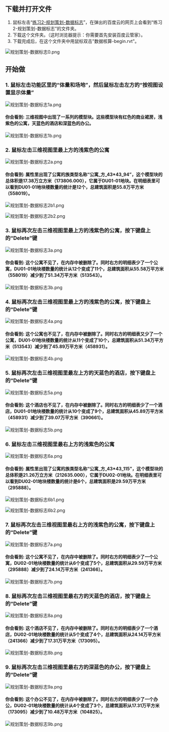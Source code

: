 ## 下载并打开文件

1. 鼠标左击“[练习2-规划策划-数据标志](http://pan.baidu.com/s/1mhaRUwo)”，在弹出的百度云的网页上会看到“练习2-规划策划-数据标志”的文件夹。
2. 下载这个文件夹。（这时浏览器提示：你需要首先安装百度云管家）。
3. 下载完成后，在这个文件夹中用鼠标双击"数据核算-begin.rvt"。

![规划策划-数据标志0.png](/images/规划策划-数据标志/规划策划-数据标志0.png)

## 开始做

### 1. 鼠标左击功能区里的“体量和场地”，然后鼠标左击左方的“按视图设置显示体量”

![规划策划-数据标志1a.png](/images/规划策划-数据标志/规划策划-数据标志1a.png)

#### 你会看到: 三维视图中出现了一系列的模型块。这些模型块有红色的商业裙房，浅紫色的公寓，天蓝色的酒店和深蓝色的办公。

![规划策划-数据标志1b.png](/images/规划策划-数据标志/规划策划-数据标志1b.png)

### 2. 鼠标左击三维视图里最上方的浅紫色的公寓

![规划策划-数据标志2a.png](/images/规划策划-数据标志/规划策划-数据标志2a.png)

#### 你会看到: 属性里出现了公寓的族类型名称“公寓_方_43*43_94”，这个模型块的总体积是17.38万立方米（173806.000），它属于DU01-01地块。在明细表里可以看到DU01-01地块楼数量的统计是12个，总建筑面积是55.8万平方米（558019）。

![规划策划-数据标志2b1.png](/images/规划策划-数据标志/规划策划-数据标志2b1.png)

![规划策划-数据标志2b2.png](/images/规划策划-数据标志/规划策划-数据标志2b2.png)

### 3. 鼠标再次左击三维视图里最上方的浅紫色的公寓，按下键盘上的“Delete”键

![规划策划-数据标志3a.png](/images/规划策划-数据标志/规划策划-数据标志3a.png)

#### 你会看到: 这个公寓不见了，在内存中被删除了。同时右方的明细表少了一个公寓，DU01-01地块楼数量的统计从12个变成了11个，总建筑面积从55.58万平方米（558019）减少到了51.34万平方米（513543）。

![规划策划-数据标志3b.png](/images/规划策划-数据标志/规划策划-数据标志3b.png)

### 4. 鼠标再次左击三维视图里最上方的浅紫色的公寓，按下键盘上的“Delete”键

![规划策划-数据标志4a.png](/images/规划策划-数据标志/规划策划-数据标志4a.png)

#### 你会看到: 这个公寓也不见了，在内存中被删除了。同时右方的明细表又少了一个公寓，DU01-01地块楼数量的统计从11个变成了10个，总建筑面积从51.34万平方米（513543）减少到了45.89万平方米（458931）。

![规划策划-数据标志4b.png](/images/规划策划-数据标志/规划策划-数据标志4b.png)

### 5. 鼠标再次左击三维视图里最左上方的天蓝色的酒店，按下键盘上的“Delete”键

![规划策划-数据标志5a.png](/images/规划策划-数据标志/规划策划-数据标志5a.png)

#### 你会看到: 这个酒店也不见了，在内存中被删除了。同时右方的明细表少了一个酒店，DU01-01地块楼数量的统计从10个变成了9个，总建筑面积从45.89万平方米（458931）减少到了39.07万平方米（390661）。

![规划策划-数据标志5b.png](/images/规划策划-数据标志/规划策划-数据标志5b.png)

### 6. 鼠标左击三维视图里最右上方的浅紫色的公寓

![规划策划-数据标志6a.png](/images/规划策划-数据标志/规划策划-数据标志6a.png)

#### 你会看到: 属性里出现了公寓的族类型名称“公寓_方_43*43_115”，这个模型块的总体积是21.26万立方米（212635.000），它属于DU02-01地块。在明细表里可以看到DU02-01地块楼数量的统计是6个，总建筑面积是29.59万平方米（295888）。

![规划策划-数据标志6b1.png](/images/规划策划-数据标志/规划策划-数据标志6b1.png)

![规划策划-数据标志6b2.png](/images/规划策划-数据标志/规划策划-数据标志6b2.png)

### 7. 鼠标再次左击三维视图里最右上方的浅紫色的公寓，按下键盘上的“Delete”键

![规划策划-数据标志7a.png](/images/规划策划-数据标志/规划策划-数据标志7a.png)

#### 你会看到: 这个公寓不见了，在内存中被删除了。同时右方的明细表少了一个公寓，DU02-01地块楼数量的统计从6个变成了5个，总建筑面积从29.59万平方米（295888）减少到了24.14万平方米（241366）。

![规划策划-数据标志7b.png](/images/规划策划-数据标志/规划策划-数据标志7b.png)

### 8. 鼠标再次左击三维视图里最右方的天蓝色的酒店，按下键盘上的“Delete”键

![规划策划-数据标志8a.png](/images/规划策划-数据标志/规划策划-数据标志8a.png)

#### 你会看到: 这个酒店不见了，在内存中被删除了。同时右方的明细表少了一个酒店，DU02-01地块楼数量的统计从5个变成了4个，总建筑面积从24.14万平方米（241366）减少到了17.31万平方米（173095）。

![规划策划-数据标志8b.png](/images/规划策划-数据标志/规划策划-数据标志8b.png)

### 9. 鼠标再次左击三维视图里最右方的深蓝色的办公，按下键盘上的“Delete”键

![规划策划-数据标志9a.png](/images/规划策划-数据标志/规划策划-数据标志9a.png)

#### 你会看到: 这个办公不见了，在内存中被删除了。同时右方的明细表少了一个办公，DU02-01地块楼数量的统计从4个变成了3个，总建筑面积从17.31万平方米（173095）减少到了10.48万平方米（104825）。

![规划策划-数据标志9b.png](/images/规划策划-数据标志/规划策划-数据标志9b.png)